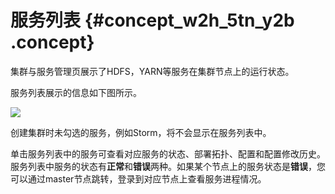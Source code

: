 # 服务列表 {#concept_w2h_5tn_y2b .concept}

集群与服务管理页展示了HDFS，YARN等服务在集群节点上的运行状态。

服务列表展示的信息如下图所示。

![](http://static-aliyun-doc.oss-cn-hangzhou.aliyuncs.com/assets/img/17858/154140495710445_zh-CN.jpg)

创建集群时未勾选的服务，例如Storm，将不会显示在服务列表中。

单击服务列表中的服务可查看对应服务的状态、部署拓扑、配置和配置修改历史。服务列表中服务的状态有**正常**和**错误**两种。如果某个节点上的服务状态是**错误**，您可以通过master节点跳转，登录到对应节点上查看服务进程情况。

